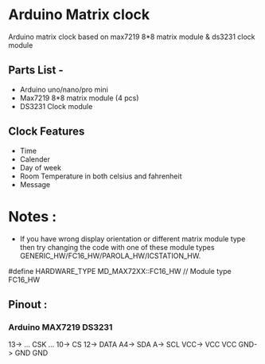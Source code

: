 # Arduino Matrix clock
Arduino matrix clock based on max7219 8*8 matrix module & ds3231 clock module
## Parts List -
* Arduino uno/nano/pro mini
* Max7219 8*8 matrix module (4 pcs)
* DS3231 Clock module
## Clock Features
* Time
* Calender
* Day of week
* Room Temperature in both celsius and fahrenheit
* Message
# Notes :
* If you have wrong display orientation or different matrix module type then try changing the code with one of these module types GENERIC_HW/FC16_HW/PAROLA_HW/ICSTATION_HW.

#define HARDWARE_TYPE MD_MAX72XX::FC16_HW // Module type FC16_HW
## Pinout :
### Arduino     MAX7219      DS3231
13->            ... CSK ...
10->             CS
12->             DATA
A4->                         SDA
A->                          SCL
VCC->            VCC         VCC
GND->            GND         GND
